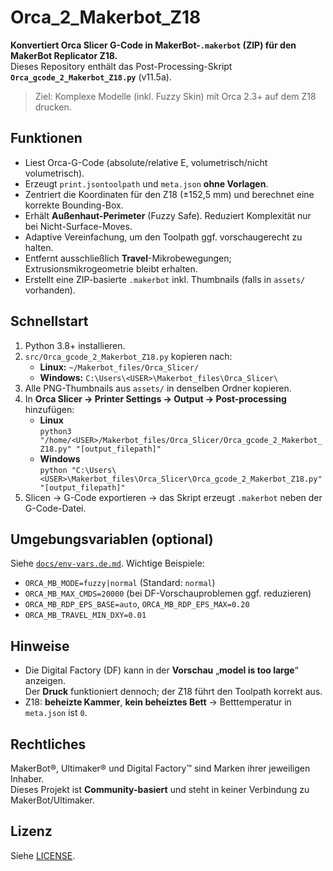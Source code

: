 # Orca_2_Makerbot_Z18

**Konvertiert Orca Slicer G-Code in MakerBot-`.makerbot` (ZIP) für den MakerBot Replicator Z18.**  
Dieses Repository enthält das Post-Processing-Skript **`Orca_gcode_2_Makerbot_Z18.py`** (v11.5a).

> Ziel: Komplexe Modelle (inkl. Fuzzy Skin) mit Orca 2.3+ auf dem Z18 drucken.

## Funktionen
- Liest Orca-G-Code (absolute/relative E, volumetrisch/nicht volumetrisch).
- Erzeugt `print.jsontoolpath` und `meta.json` **ohne Vorlagen**.
- Zentriert die Koordinaten für den Z18 (±152,5 mm) und berechnet eine korrekte Bounding-Box.
- Erhält **Außenhaut-Perimeter** (Fuzzy Safe). Reduziert Komplexität nur bei Nicht-Surface-Moves.
- Adaptive Vereinfachung, um den Toolpath ggf. vorschaugerecht zu halten.
- Entfernt ausschließlich **Travel**-Mikrobewegungen; Extrusionsmikrogeometrie bleibt erhalten.
- Erstellt eine ZIP-basierte `.makerbot` inkl. Thumbnails (falls in `assets/` vorhanden).

## Schnellstart
1. Python 3.8+ installieren.
2. `src/Orca_gcode_2_Makerbot_Z18.py` kopieren nach:
   - **Linux:** `~/Makerbot_files/Orca_Slicer/`
   - **Windows:** `C:\Users\<USER>\Makerbot_files\Orca_Slicer\`
3. Alle PNG-Thumbnails aus `assets/` in denselben Ordner kopieren.
4. In **Orca Slicer → Printer Settings → Output → Post-processing** hinzufügen:
   - **Linux**  
     `python3 "/home/<USER>/Makerbot_files/Orca_Slicer/Orca_gcode_2_Makerbot_Z18.py" "[output_filepath]"`
   - **Windows**  
     `python "C:\Users\<USER>\Makerbot_files\Orca_Slicer\Orca_gcode_2_Makerbot_Z18.py" "[output_filepath]"`
5. Slicen → G-Code exportieren → das Skript erzeugt `.makerbot` neben der G-Code-Datei.

## Umgebungsvariablen (optional)
Siehe [`docs/env-vars.de.md`](docs/env-vars.de.md). Wichtige Beispiele:
- `ORCA_MB_MODE=fuzzy|normal` (Standard: `normal`)
- `ORCA_MB_MAX_CMDS=20000` (bei DF-Vorschauproblemen ggf. reduzieren)
- `ORCA_MB_RDP_EPS_BASE=auto`, `ORCA_MB_RDP_EPS_MAX=0.20`
- `ORCA_MB_TRAVEL_MIN_DXY=0.01`

## Hinweise
- Die Digital Factory (DF) kann in der **Vorschau** „**model is too large**“ anzeigen.  
  Der **Druck** funktioniert dennoch; der Z18 führt den Toolpath korrekt aus.
- Z18: **beheizte Kammer**, **kein beheiztes Bett** → Betttemperatur in `meta.json` ist `0`.

## Rechtliches
MakerBot®, Ultimaker® und Digital Factory™ sind Marken ihrer jeweiligen Inhaber.  
Dieses Projekt ist **Community-basiert** und steht in keiner Verbindung zu MakerBot/Ultimaker.

## Lizenz
Siehe [LICENSE](LICENSE).
